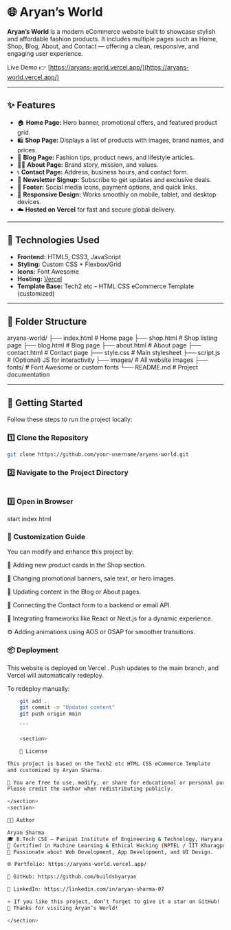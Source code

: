 # 🌐 Aryan’s World

**Aryan’s World** is a modern eCommerce website built to showcase stylish and affordable fashion products. It includes multiple pages such as Home, Shop, Blog, About, and Contact — offering a clean, responsive, and engaging user experience.

Live Demo 👉 [https://aryans-world.vercel.app/](https://aryans-world.vercel.app/)

---

## ✨ Features

- 🏠 **Home Page:** Hero banner, promotional offers, and featured product grid.  
- 🛍️ **Shop Page:** Displays a list of products with images, brand names, and prices.  
- 📰 **Blog Page:** Fashion tips, product news, and lifestyle articles.  
- 🧑‍💼 **About Page:** Brand story, mission, and values.  
- 📞 **Contact Page:** Address, business hours, and contact form.  
- 💌 **Newsletter Signup:** Subscribe to get updates and exclusive deals.  
- 🔗 **Footer:** Social media icons, payment options, and quick links.  
- 📱 **Responsive Design:** Works smoothly on mobile, tablet, and desktop devices.  
- ☁️ **Hosted on Vercel** for fast and secure global delivery.

---

## 🧰 Technologies Used

- **Frontend:** HTML5, CSS3, JavaScript  
- **Styling:** Custom CSS + Flexbox/Grid  
- **Icons:** Font Awesome  
- **Hosting:** [Vercel](https://vercel.com/)  
- **Template Base:** Tech2 etc – HTML CSS eCommerce Template (customized)

---

## 📁 Folder Structure

aryans-world/
├── index.html # Home page
├── shop.html # Shop listing page
├── blog.html # Blog page
├── about.html # About page
├── contact.html # Contact page
├── style.css # Main stylesheet
├── script.js # (Optional) JS for interactivity
├── images/ # All website images
├── fonts/ # Font Awesome or custom fonts
└── README.md # Project documentation

---

## 🚀 Getting Started

Follow these steps to run the project locally:

### 1️⃣ Clone the Repository

```bash
git clone https://github.com/your-username/aryans-world.git 

```
### 2️⃣ Navigate to the Project Directory

```bash cd aryans-world 
```

 ### 3️⃣ Open in Browser

start index.html 

### 🔧 Customization Guide

You can modify and enhance this project by:

🛒 Adding new product cards in the Shop section.

🎨 Changing promotional banners, sale text, or hero images.

📰 Updating content in the Blog or About pages.

💬 Connecting the Contact form to a backend or email API.

🧱 Integrating frameworks like React or Next.js for a dynamic experience.

⚙️ Adding animations using AOS or GSAP for smoother transitions.

### 📦 Deployment

This website is deployed on Vercel
.
Push updates to the main branch, and Vercel will automatically redeploy.

To redeploy manually:

```bash
    git add .
    git commit -m "Updated content"
    git push origin main

    ```

    <section>

    📄 License

This project is based on the Tech2 etc HTML CSS eCommerce Template
and customized by Aryan Sharma.

🪪 You are free to use, modify, or share for educational or personal purposes.
Please credit the author when redistributing publicly.

</section>
<section>

👨‍💻 Author

Aryan Sharma
🎓 B.Tech CSE – Panipat Institute of Engineering & Technology, Haryana, India
📜 Certified in Machine Learning & Ethical Hacking (NPTEL / IIT Kharagpur)
💼 Passionate about Web Development, App Development, and UI Design.

🌐 Portfolio: https://aryans-world.vercel.app/

🐙 GitHub: https://github.com/buildsbyaryan

🔗 LinkedIn: https://linkedin.com/in/aryan-sharma-07

⭐ If you like this project, don’t forget to give it a star on GitHub!
🖤 Thanks for visiting Aryan’s World!

</section>